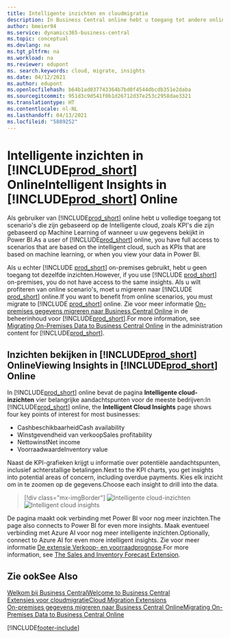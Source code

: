 ```yaml
---
title: Intelligente inzichten en cloudmigratie
description: In Business Central online hebt u toegang tot andere online diensten en kunt u intelligente inzichten krijgen die bijvoorbeeld zijn gebaseerd op Azure AI. Lees verder als u overweegt om van on-premises naar de cloud te migreren.
author: bmeier94
ms.service: dynamics365-business-central
ms.topic: conceptual
ms.devlang: na
ms.tgt_pltfrm: na
ms.workload: na
ms.reviewer: edupont
ms. search.keywords: cloud, migrate, insights
ms.date: 04/12/2021
ms.author: edupont
ms.openlocfilehash: b64b1ad037743364b7bd0f4544dbcdb351e2daba
ms.sourcegitcommit: 951d3c9d541f0b1d26712d37e253c2958dae3321
ms.translationtype: HT
ms.contentlocale: nl-NL
ms.lasthandoff: 04/13/2021
ms.locfileid: "5889252"
---
```

# <a name="intelligent-insights-in-prod_short-online"></a><span data-ttu-id="99c13-104">Intelligente inzichten in [!INCLUDE[prod_short](includes/prod_short.md)] Online</span><span class="sxs-lookup"><span data-stu-id="99c13-104">Intelligent Insights in [!INCLUDE[prod_short](includes/prod_short.md)] Online</span></span>

<span data-ttu-id="99c13-105">Als gebruiker van [!INCLUDE[prod_short](includes/prod_short.md)] online hebt u volledige toegang tot scenario's die zijn gebaseerd op de Intelligente cloud, zoals KPI's die zijn gebaseerd op Machine Learning of wanneer u uw gegevens bekijkt in Power BI.</span><span class="sxs-lookup"><span data-stu-id="99c13-105">As a user of [!INCLUDE[prod_short](includes/prod_short.md)] online, you have full access to scenarios that are based on the intelligent cloud, such as KPIs that are based on machine learning, or when you view your data in Power BI.</span></span>  

<span data-ttu-id="99c13-106">Als u echter [!INCLUDE [prod_short](includes/prod_short.md)] on-premises gebruikt, hebt u geen toegang tot dezelfde inzichten.</span><span class="sxs-lookup"><span data-stu-id="99c13-106">However, if you use [!INCLUDE [prod_short](includes/prod_short.md)] on-premises, you do not have access to the same insights.</span></span> <span data-ttu-id="99c13-107">Als u wilt profiteren van online scenario's, moet u migreren naar [!INCLUDE [prod_short](includes/prod_short.md)] online.</span><span class="sxs-lookup"><span data-stu-id="99c13-107">If you want to benefit from online scenarios, you must migrate to [!INCLUDE [prod_short](includes/prod_short.md)] online.</span></span> <span data-ttu-id="99c13-108">Zie voor meer informatie [On-premises gegevens migreren naar Business Central Online](/dynamics365/business-central/dev-itpro/administration/migrate-data) in de beheerinhoud voor [!INCLUDE[prod_short](includes/prod_short.md)].</span><span class="sxs-lookup"><span data-stu-id="99c13-108">For more information, see [Migrating On-Premises Data to Business Central Online](/dynamics365/business-central/dev-itpro/administration/migrate-data) in the administration content for [!INCLUDE[prod_short](includes/prod_short.md)].</span></span>  

## <a name="viewing-insights-in-prod_short-online"></a><span data-ttu-id="99c13-109">Inzichten bekijken in [!INCLUDE[prod_short](includes/prod_short.md)] Online</span><span class="sxs-lookup"><span data-stu-id="99c13-109">Viewing Insights in [!INCLUDE[prod_short](includes/prod_short.md)] Online</span></span>

<span data-ttu-id="99c13-110">In [!INCLUDE[prod_short](includes/prod_short.md)] online bevat de pagina **Intelligente cloud-inzichten** vier belangrijke aandachtspunten voor de meeste bedrijven:</span><span class="sxs-lookup"><span data-stu-id="99c13-110">In [!INCLUDE[prod_short](includes/prod_short.md)] online, the **Intelligent Cloud Insights** page shows four key points of interest for most businesses:</span></span>

- <span data-ttu-id="99c13-111">Cashbeschikbaarheid</span><span class="sxs-lookup"><span data-stu-id="99c13-111">Cash availability</span></span>
- <span data-ttu-id="99c13-112">Winstgevendheid van verkoop</span><span class="sxs-lookup"><span data-stu-id="99c13-112">Sales profitability</span></span>
- <span data-ttu-id="99c13-113">Nettowinst</span><span class="sxs-lookup"><span data-stu-id="99c13-113">Net income</span></span>
- <span data-ttu-id="99c13-114">Voorraadwaarde</span><span class="sxs-lookup"><span data-stu-id="99c13-114">Inventory value</span></span>

<span data-ttu-id="99c13-115">Naast de KPI-grafieken krijgt u informatie over potentiële aandachtspunten, inclusief achterstallige betalingen.</span><span class="sxs-lookup"><span data-stu-id="99c13-115">Next to the KPI charts, you get insights into potential areas of concern, including overdue payments.</span></span> <span data-ttu-id="99c13-116">Kies elk inzicht om in te zoomen op de gegevens.</span><span class="sxs-lookup"><span data-stu-id="99c13-116">Choose each insight to drill into the data.</span></span>  

> [!div class="mx-imgBorder"]
> <span data-ttu-id="99c13-117">![Intelligente cloud-inzichten](media/across-intelligent-cloud/intelligentcloudApril19.png "Geeft de pagina Intelligente cloud-inzichten weer in Business Central online")</span><span class="sxs-lookup"><span data-stu-id="99c13-117">![Intelligent cloud insights](media/across-intelligent-cloud/intelligentcloudApril19.png "Shows the Intelligent Cloud Insights page in Business Central online")</span></span>

<span data-ttu-id="99c13-118">De pagina maakt ook verbinding met Power BI voor nog meer inzichten.</span><span class="sxs-lookup"><span data-stu-id="99c13-118">The page also connects to Power BI for even more insights.</span></span> <span data-ttu-id="99c13-119">Maak eventueel verbinding met Azure AI voor nog meer intelligente inzichten.</span><span class="sxs-lookup"><span data-stu-id="99c13-119">Optionally, connect to Azure AI for even more intelligent insights.</span></span> <span data-ttu-id="99c13-120">Zie voor meer informatie [De extensie Verkoop- en voorraadprognose](ui-extensions-sales-forecast.md).</span><span class="sxs-lookup"><span data-stu-id="99c13-120">For more information, see [The Sales and Inventory Forecast Extension](ui-extensions-sales-forecast.md).</span></span>  

## <a name="see-also"></a><span data-ttu-id="99c13-121">Zie ook</span><span class="sxs-lookup"><span data-stu-id="99c13-121">See Also</span></span>

[<span data-ttu-id="99c13-122">Welkom bij Business Central</span><span class="sxs-lookup"><span data-stu-id="99c13-122">Welcome to Business Central</span></span>](index.md)  
[<span data-ttu-id="99c13-123">Extensies voor cloudmigratie</span><span class="sxs-lookup"><span data-stu-id="99c13-123">Cloud Migration Extensions</span></span>](ui-extensions-data-replication.md)  
[<span data-ttu-id="99c13-124">On-premises gegevens migreren naar Business Central Online</span><span class="sxs-lookup"><span data-stu-id="99c13-124">Migrating On-Premises Data to Business Central Online</span></span>](/dynamics365/business-central/dev-itpro/administration/migrate-data)  

[!INCLUDE[footer-include](includes/footer-banner.md)]